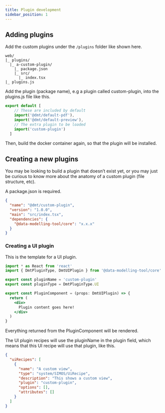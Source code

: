 ```yaml
---
title: Plugin development
sidebar_position: 1
---
```


## Adding plugins

Add the custom plugins under the `/plugins` folder like shown here.

```
web/
|_ plugins/
  |_ a-custom-plugin/
    |_ package.json
    |_ src/
      |_ index.tsx
|_ plugins.js
```

Add the plugin (package name), e.g a plugin called custom-plugin, into the plugins.js file like this.

```jsx
export default [
    // These are included by default
    import('@dmt/default-pdf'),
    import('@dmt/default-preview'),
    // The extra plugin to be loaded
    import('custom-plugin')
  ]
```

Then, build the docker container again, so that the plugin will be installed.

## Creating a new plugins

You may be looking to build a plugin that doesn’t exist yet, or you may just be curious to know more about the anatomy of a custom plugin (file structure, etc).

A package.json is required.

```json
{
  "name": "@dmt/custom-plugin",
  "version": "1.0.0",
  "main": "src/index.tsx",
  "dependencies": {
    "@data-modelling-tool/core": "x.x.x"
  }
}
```

### Creating a UI plugin

This is the template for a UI plugin.

```jsx
import * as React from 'react'
import { DmtPluginType, DmtUIPlugin } from '@data-modelling-tool/core'

export const pluginName = 'custom-plugin'
export const pluginType = DmtPluginType.UI

export const PluginComponent = (props: DmtUIPlugin) => {
  return (
    <div>
      Plugin content goes here!
    </div>
  )
}
```

Everything returned from the PluginComponent will be rendered.

The UI plugin recipes will use the pluginName in the plugin field, which means that this UI recipe will use that plugin, like this.

```json
{
  "uiRecipes": [
    {
      "name": "A custom view",
      "type": "system/SIMOS/UiRecipe",
      "description": "This shows a custom view",
      "plugin": "custom-plugin",
      "options": [],
      "attributes": []
    }
  ]
}
```